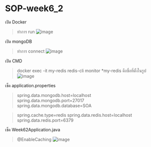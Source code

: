 # SOP-week6_2

เปิด Docker 
>ทำการ run
>![image](https://github.com/pure11pure/SOP-week6_2/assets/140476156/05ad06c2-4e44-4051-a39b-af2430ccd2b2)

เปิด mongoDB
>ทำการ connect
>![image](https://github.com/pure11pure/SOP-week6_2/assets/140476156/8f67441a-358e-4b1b-8a19-f2984c6ea399)

เปิด CMD
>docker exec -it my-redis redis-cli monitor
>*my-redis คือชื่อที่ตั้งในรูป
>![image](https://github.com/pure11pure/SOP-week6_2/assets/140476156/50b44018-5169-4ed2-a785-faf09f429c1f)

เช็ค application.properties
>spring.data.mongodb.host=localhost
>spring.data.mongodb.port=27017
>spring.data.mongodb.database=SOA

>spring.cache.type=redis
>spring.data.redis.host=localhost
>spring.data.redis.port=6379

เช็ค Week62Application.java
> @EnableCaching
> ![image](https://github.com/pure11pure/SOP-week6_2/assets/140476156/95c6859d-a66d-4137-8784-49669442f739)
